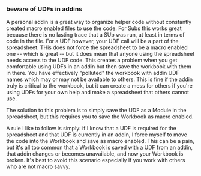 ### beware of UDFs in addins

A personal addin is a great way to organize helper code without constantly created macro enabled files to use the code. For Subs this works great because there is no lasting trace that a SUb was run, at least in terms of code in the file. For a UDF however, your UDF call will be a part of the spreadsheet. THis does not force the spreadsheet to be a macro enabled one -- which is great -- but it does mean that anyone using the spreadsheet needs access to the UDF code. This creates a problem when you get comfortable using UDFs in an addin but then save the workbook with them in there. You have effectively "polluted" the workbook with addin UDF names which may or may not be available to others. This is fine if the addin truly is critical to the workbook, but it can create a mess for others if you're using UDFs for your own help and make a spreadsheet that others cannot use.

The solution to this problem is to simply save the UDF as a Module in the spreadsheet, but this requires you to save the Workbook as macro enabled.

A rule I like to follow is simply: if I know that a UDF is required for the spreadsheet and that UDF is currently in an addin, I force myself to move the code into the Workbook and save as macro enabled. This can be a pain, but it's all too common that a Workbook is saved with a UDF from an addin, that addin changes or becomes unavailable, and now your Workbook is broken. It's best to avoid this scenario especially if you work with others who are not macro savvy.
